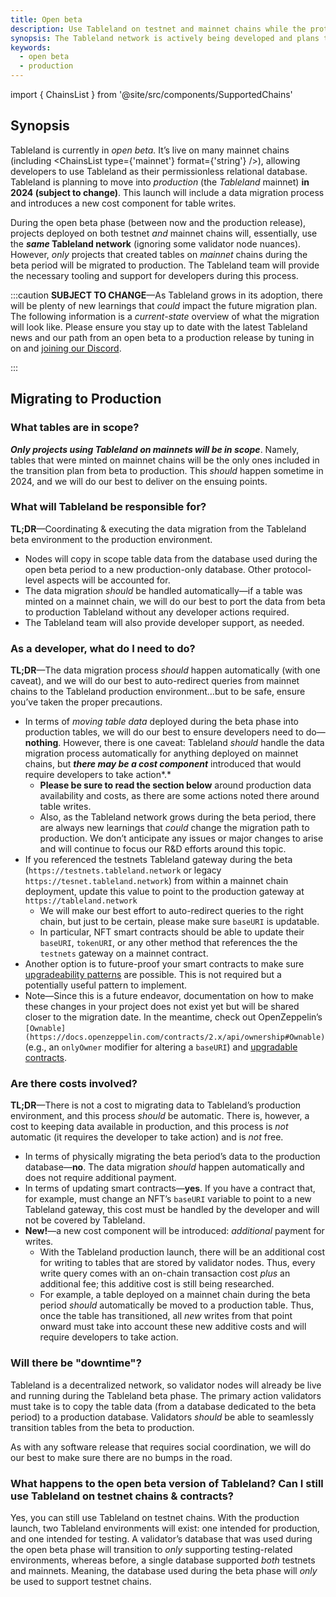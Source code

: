```yaml
---
title: Open beta
description: Use Tableland on testnet and mainnet chains while the protocol is in development.
synopsis: The Tableland network is actively being developed and plans to launch a production (mainnet) in 2024. Prior to that launch, the protocol can still be used on supported chains, but its important to note what's in store in the future.
keywords:
  - open beta
  - production
---
```


import { ChainsList } from '@site/src/components/SupportedChains'

## Synopsis

Tableland is currently in _open beta._ It’s live on many mainnet chains (including <ChainsList type={'mainnet'} format={'string'} />), allowing developers to use Tableland as their permissionless relational database. Tableland is planning to move into _production_ (the _Tableland_ mainnet) **in 2024 (subject to change)**. This launch will include a data migration process and introduces a new cost component for table writes.

During the open beta phase (between now and the production release), projects deployed on both testnet _and_ mainnet chains will, essentially, use the **_same_ Tableland network** (ignoring some validator node nuances). However, _only_ projects that created tables on _mainnet_ chains during the beta period will be migrated to production. The Tableland team will provide the necessary tooling and support for developers during this process.

:::caution
**SUBJECT TO CHANGE**—As Tableland grows in its adoption, there will be plenty of new learnings that _could_ impact the future migration plan. The following information is a _current-state_ overview of what the migration will look like. Please ensure you stay up to date with the latest Tableland news and our path from an open beta to a production release by tuning in on and [joining our Discord](https://discord.com/invite/dc8EBEhGbg).

:::

## Migrating to Production

### What tables are in scope?

**_Only projects using Tableland on mainnets will be in scope_**. Namely, tables that were minted on mainnet chains will be the only ones included in the transition plan from beta to production. This _should_ happen sometime in 2024, and we will do our best to deliver on the ensuing points.

### What will Tableland be responsible for?

**TL;DR**—Coordinating & executing the data migration from the Tableland beta environment to the production environment.

- Nodes will copy in scope table data from the database used during the open beta period to a new production-only database. Other protocol-level aspects will be accounted for.
- The data migration _should_ be handled automatically—if a table was minted on a mainnet chain, we will do our best to port the data from beta to production Tableland without any developer actions required.
- The Tableland team will also provide developer support, as needed.

### As a developer, what do I need to do?

**TL;DR**—The data migration process _should_ happen automatically (with one caveat), and we will do our best to auto-redirect queries from mainnet chains to the Tableland production environment…but to be safe, ensure you’ve taken the proper precautions.

- In terms of _moving table data_ deployed during the beta phase into production tables, we will do our best to ensure developers need to do—**nothing**. However, there is one caveat: Tableland _should_ handle the data migration process automatically for anything deployed on mainnet chains, but **_there may be a cost component_** introduced that would require developers to take action*.*
  - **Please be sure to read the section below** around production data availability and costs, as there are some actions noted there around table writes.
  - Also, as the Tableland network grows during the beta period, there are always new learnings that _could_ change the migration path to production. We don’t anticipate any issues or major changes to arise and will continue to focus our R&D efforts around this topic.
- If you referenced the testnets Tableland gateway during the beta (`https://testnets.tableland.network` or legacy `https://tesnet.tableland.network`) from within a mainnet chain deployment, update this value to point to the production gateway at `https://tableland.network`
  - We will make our best effort to auto-redirect queries to the right chain, but just to be certain, please make sure `baseURI` is updatable.
  - In particular, NFT smart contracts should be able to update their `baseURI`, `tokenURI`, or any other method that references the the `testnets` gateway on a mainnet contract.
- Another option is to future-proof your smart contracts to make sure [upgradeability patterns](https://docs.openzeppelin.com/upgrades-plugins/1.x/writing-upgradeable) are possible. This is not required but a potentially useful pattern to implement.
- Note—Since this is a future endeavor, documentation on how to make these changes in your project does not exist yet but will be shared closer to the migration date. In the meantime, check out OpenZeppelin’s `[Ownable](https://docs.openzeppelin.com/contracts/2.x/api/ownership#Ownable)` (e.g., an `onlyOwner` modifier for altering a `baseURI`) and [upgradable contracts](https://github.com/OpenZeppelin/openzeppelin-contracts-upgradeable).

### Are there costs involved?

**TL;DR**—There is not a cost to migrating data to Tableland’s production environment, and this process _should_ be automatic. There is, however, a cost to keeping data available in production, and this process is _not_ automatic (it requires the developer to take action) and is _not_ free.

- In terms of physically migrating the beta period’s data to the production database—**no**. The data migration _should_ happen automatically and does not require additional payment.
- In terms of updating smart contracts—**yes**. If you have a contract that, for example, must change an NFT’s `baseURI` variable to point to a new Tableland gateway, this cost must be handled by the developer and will not be covered by Tableland.
- **New!**—a new cost component will be introduced: _additional_ payment for writes.
  - With the Tableland production launch, there will be an additional cost for writing to tables that are stored by validator nodes. Thus, every write query comes with an on-chain transaction cost _plus_ an additional fee; this additive cost is still being researched.
  - For example, a table deployed on a mainnet chain during the beta period _should_ automatically be moved to a production table. Thus, once the table has transitioned, all _new_ writes from that point onward must take into account these new additive costs and will require developers to take action.

### Will there be "downtime"?

Tableland is a decentralized network, so validator nodes will already be live and running during the Tableland beta phase. The primary action validators must take is to copy the table data (from a database dedicated to the beta period) to a production database. Validators _should_ be able to seamlessly transition tables from the beta to production.

As with any software release that requires social coordination, we will do our best to make sure there are no bumps in the road.

### What happens to the open beta version of Tableland? Can I still use Tableland on testnet chains & contracts?

Yes, you can still use Tableland on testnet chains. With the production launch, two Tableland environments will exist: one intended for production, and one intended for testing. A validator’s database that was used during the open beta phase will transition to _only_ supporting testing-related environments, whereas before, a single database supported _both_ testnets and mainnets. Meaning, the database used during the beta phase will _only_ be used to support testnet chains.
